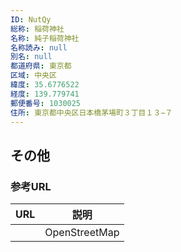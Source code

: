 ```yaml
---
ID: NutQy
総称: 稲荷神社
名称: 純子稲荷神社
名称読み: null
別名: null
都道府県: 東京都
区域: 中央区
緯度: 35.6776522
経度: 139.779741
郵便番号: 1030025
住所: 東京都中央区日本橋茅場町３丁目１３−７
---
```


## その他

### 参考URL

| URL | 説明          |
| --- | ------------- |
|     | OpenStreetMap |
